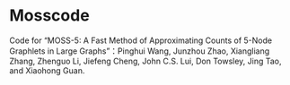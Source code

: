# Mosscode

Code for “MOSS-5: A Fast Method of Approximating Counts of 5-Node Graphlets in Large Graphs”：Pinghui Wang, Junzhou Zhao, Xiangliang Zhang,  Zhenguo Li,  Jiefeng Cheng,  John C.S. Lui, Don Towsley, Jing Tao, and Xiaohong Guan. 
